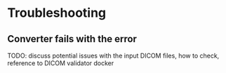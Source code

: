 # Troubleshooting

## Converter fails with the error

TODO: discuss potential issues with the input DICOM files, how to check, reference to DICOM validator docker